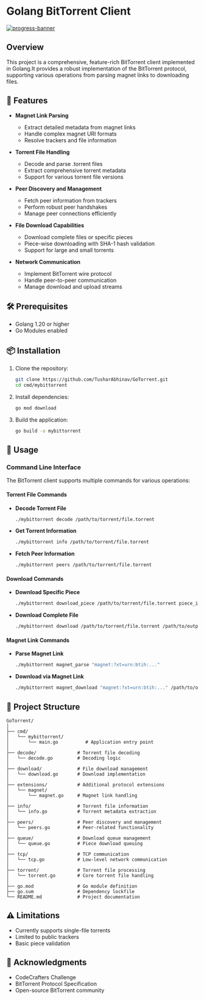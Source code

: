 # Golang BitTorrent Client
[![progress-banner](https://backend.codecrafters.io/progress/bittorrent/76413f70-06a0-4bf7-b5f6-2bce17e39835)](https://app.codecrafters.io/users/codecrafters-bot?r=2qF)


## Overview

This project is a comprehensive, feature-rich BitTorrent client implemented in Golang.It provides a robust implementation of the BitTorrent protocol, supporting various operations from parsing magnet links to downloading files.

## 🌟 Features

- **Magnet Link Parsing**
  - Extract detailed metadata from magnet links
  - Handle complex magnet URI formats
  - Resolve trackers and file information

- **Torrent File Handling**
  - Decode and parse .torrent files
  - Extract comprehensive torrent metadata
  - Support for various torrent file versions

- **Peer Discovery and Management**
  - Fetch peer information from trackers
  - Perform robust peer handshakes
  - Manage peer connections efficiently

- **File Download Capabilities**
  - Download complete files or specific pieces
  - Piece-wise downloading with SHA-1 hash validation
  - Support for large and small torrents

- **Network Communication**
  - Implement BitTorrent wire protocol
  - Handle peer-to-peer communication
  - Manage download and upload streams

## 🛠 Prerequisites

- Golang 1.20 or higher
- Go Modules enabled

## 📦 Installation

1. Clone the repository:
   ```bash
   git clone https://github.com/TusharAbhinav/GoTorrent.git
   cd cmd/mybittorrent
   ```

2. Install dependencies:
   ```bash
   go mod download
   ```

3. Build the application:
   ```bash
   go build -o mybittorrent
   ```

## 🚀 Usage

### Command Line Interface

The BitTorrent client supports multiple commands for various operations:

#### Torrent File Commands
- **Decode Torrent File**
  ```bash
  ./mybittorrent decode /path/to/torrent/file.torrent
  ```

- **Get Torrent Information**
  ```bash
  ./mybittorrent info /path/to/torrent/file.torrent
  ```

- **Fetch Peer Information**
  ```bash
  ./mybittorrent peers /path/to/torrent/file.torrent
  ```

#### Download Commands
- **Download Specific Piece**
  ```bash
  ./mybittorrent download_piece /path/to/torrent/file.torrent piece_index
  ```

- **Download Complete File**
  ```bash
  ./mybittorrent download /path/to/torrent/file.torrent /path/to/output/file
  ```

#### Magnet Link Commands
- **Parse Magnet Link**
  ```bash
  ./mybittorrent magnet_parse "magnet:?xt=urn:btih:..."
  ```

- **Download via Magnet Link**
  ```bash
  ./mybittorrent magnet_download "magnet:?xt=urn:btih:..." /path/to/output/file
  ```

## 📂 Project Structure

```
GoTorrent/
│
├── cmd/                  
│   └── mybittorrent/
│       └── main.go          # Application entry point
│
├── decode/               # Torrent file decoding
│   └── decode.go         # Decoding logic
│
├── download/             # File download management
│   └── download.go       # Download implementation
│
├── extensions/           # Additional protocol extensions
│   └── magnet/
│       └── magnet.go     # Magnet link handling
│
├── info/                 # Torrent file information
│   └── info.go           # Torrent metadata extraction
│
├── peers/                # Peer discovery and management
│   └── peers.go          # Peer-related functionality
│
├── queue/                # Download queue management
│   └── queue.go          # Piece download queuing
│
├── tcp/                  # TCP communication
│   └── tcp.go            # Low-level network communication
│
├── torrent/              # Torrent file processing
│   └── torrent.go        # Core torrent file handling
│
├── go.mod                # Go module definition
├── go.sum                # Dependency lockfile
└── README.md             # Project documentation
```


## ⚠️ Limitations

- Currently supports single-file torrents
- Limited to public trackers
- Basic piece validation

## 🙌 Acknowledgments

- CodeCrafters Challenge
- BitTorrent Protocol Specification
- Open-source BitTorrent community

